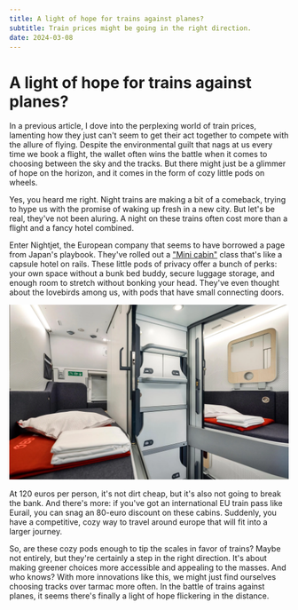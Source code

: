```yaml
---
title: A light of hope for trains against planes?
subtitle: Train prices might be going in the right direction.
date: 2024-03-08
---
```


# A light of hope for trains against planes?

In a previous article, I dove into the perplexing world of train prices, lamenting how they just can't seem to get their act together to compete with the allure of flying. Despite the environmental guilt that nags at us every time we book a flight, the wallet often wins the battle when it comes to choosing between the sky and the tracks. But there might just be a glimmer of hope on the horizon, and it comes in the form of cozy little pods on wheels.

Yes, you heard me right. Night trains are making a bit of a comeback, trying to hype us with the promise of waking up fresh in a new city. But let's be real, they've not been aluring. A night on these trains often cost more than a flight and a fancy hotel combined.

Enter Nightjet, the European company that seems to have borrowed a page from Japan's playbook. They've rolled out a ["Mini cabin"](https://www.nightjet.com/komfortkategorien/liegewagen#minicabin) class that's like a capsule hotel on rails. These little pods of privacy offer a bunch of perks: your own space without a bunk bed buddy, secure luggage storage, and enough room to stretch without bonking your head. They've even thought about the lovebirds among us, with pods that have small connecting doors.

![The mini cabin class](../../images/train-cabin.webp)

At 120 euros per person, it's not dirt cheap, but it's also not going to break the bank. And there's more: if you've got an international EU train pass like Eurail, you can snag an 80-euro discount on these cabins. Suddenly, you have a competitive, cozy way to travel around europe that will fit into a larger journey.

So, are these cozy pods enough to tip the scales in favor of trains? Maybe not entirely, but they're certainly a step in the right direction. It's about making greener choices more accessible and appealing to the masses. And who knows? With more innovations like this, we might just find ourselves choosing tracks over tarmac more often. In the battle of trains against planes, it seems there's finally a light of hope flickering in the distance.

